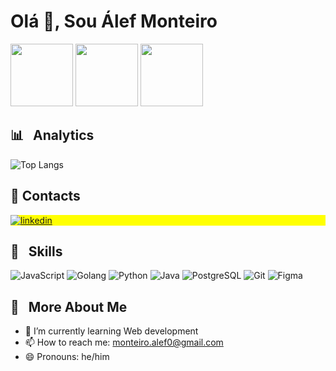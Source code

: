 <h1 align="left">Olá 👋, Sou Álef Monteiro</h1>
<div align="left">
       <img height="100" src="https://i.kym-cdn.com/photos/images/original/000/422/203/dbc.gif" />   
       <img height="100" src="https://media2.giphy.com/media/v1.Y2lkPTc5MGI3NjExc29lMThnZGQ2bjVtdnZuNXBvbHp2bGk5NmR4MTRhczRyOWF6bmNhMCZlcD12MV9pbnRlcm5hbF9naWZfYnlfaWQmY3Q9Zw/YQitE4YNQNahy/giphy.webp"/>
       <img height="100" src="https://i.kym-cdn.com/photos/images/original/000/422/203/dbc.gif" />     
</div>

<div align="left" style="border: none;">
   <h2>📊 &nbsp; Analytics </h2>
   <img src="https://github-readme-stats.vercel.app/api/top-langs/?username=alef-monteiro&hide_progress=true&theme=react" alt="Top Langs" />
</div>

## 📩 Contacts 

<p align="left" style="background:yellow">
<a href="https://www.linkedin.com/in/%C3%A1lef-monteiro/" target="_blank">
  <img align="center" src="https://img.shields.io/badge/-Alef_Monteiro-05122A?style=flat&logo=linkedin" alt="linkedin"/>
</a>
</p>

## 🚀 &nbsp; Skills

<p align="left">
  <img src="https://img.shields.io/badge/JavaScript-323330?style=for-the-badge&logo=javascript&logoColor=F7DF1E" alt="JavaScript" />
  <img src="https://img.shields.io/badge/Go-00ADD8?style=for-the-badge&logo=go&logoColor=white" alt="Golang" />
  <img src="https://img.shields.io/badge/Python-3776AB?style=for-the-badge&logo=python&logoColor=white" alt="Python" />
  <img src="https://img.shields.io/badge/Java-007396?style=for-the-badge&logo=java&logoColor=white" alt="Java" />
  <img src="https://img.shields.io/badge/PostgreSQL-316192?style=for-the-badge&logo=postgresql&logoColor=white" alt="PostgreSQL" />
  <img src="https://img.shields.io/badge/Git-F05032?style=for-the-badge&logo=git&logoColor=white" alt="Git" />
  <img src="https://img.shields.io/badge/Figma-F24E1E?style=for-the-badge&logo=figma&logoColor=white" alt="Figma" />
</p>

## 📝 &nbsp; More About Me

- 🌱 I’m currently learning Web development
- 📫 How to reach me: monteiro.alef0@gmail.com
- 😄 Pronouns: he/him
